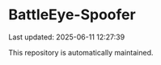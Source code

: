 # BattleEye-Spoofer

Last updated: 2025-06-11 12:27:39

This repository is automatically maintained.
